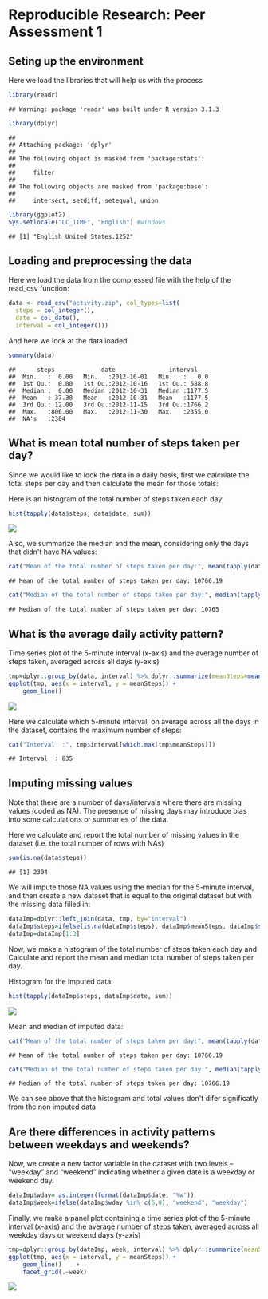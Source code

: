 # Reproducible Research: Peer Assessment 1
## Seting up the environment
Here we load the libraries that will help us with the process

```r
library(readr)
```

```
## Warning: package 'readr' was built under R version 3.1.3
```

```r
library(dplyr)
```

```
## 
## Attaching package: 'dplyr'
## 
## The following object is masked from 'package:stats':
## 
##     filter
## 
## The following objects are masked from 'package:base':
## 
##     intersect, setdiff, setequal, union
```

```r
library(ggplot2)
Sys.setlocale("LC_TIME", "English") #windows
```

```
## [1] "English_United States.1252"
```

## Loading and preprocessing the data
Here we load the data from the compressed file with the help of the read_csv function:

```r
data <- read_csv("activity.zip", col_types=list(
  steps = col_integer(),
  date = col_date(),
  interval = col_integer()))
```

And here we look at the data loaded

```r
summary(data)
```

```
##      steps             date               interval     
##  Min.   :  0.00   Min.   :2012-10-01   Min.   :   0.0  
##  1st Qu.:  0.00   1st Qu.:2012-10-16   1st Qu.: 588.8  
##  Median :  0.00   Median :2012-10-31   Median :1177.5  
##  Mean   : 37.38   Mean   :2012-10-31   Mean   :1177.5  
##  3rd Qu.: 12.00   3rd Qu.:2012-11-15   3rd Qu.:1766.2  
##  Max.   :806.00   Max.   :2012-11-30   Max.   :2355.0  
##  NA's   :2304
```


## What is mean total number of steps taken per day?

Since we would like to look the data in a daily basis, first we calculate the total steps per day and then calculate the mean for those totals:


Here is an histogram of the total number of steps taken each day:

```r
hist(tapply(data$steps, data$date, sum))
```

![](PA1_template_files/figure-html/unnamed-chunk-4-1.png) 

Also, we summarize the median and the mean, considering only the days that didn't have NA values:

```r
cat("Mean of the total number of steps taken per day:", mean(tapply(data$steps, data$date, sum), na.rm=TRUE))
```

```
## Mean of the total number of steps taken per day: 10766.19
```

```r
cat("Median of the total number of steps taken per day:", median(tapply(data$steps, data$date, sum), na.rm=TRUE))
```

```
## Median of the total number of steps taken per day: 10765
```

## What is the average daily activity pattern?
Time series plot of the 5-minute interval (x-axis) and the average number of steps taken, averaged across all days (y-axis)


```r
tmp=dplyr::group_by(data, interval) %>% dplyr::summarize(meanSteps=mean(steps, na.rm=T))
ggplot(tmp, aes(x = interval, y = meanSteps)) + 
    geom_line() 
```

![](PA1_template_files/figure-html/unnamed-chunk-6-1.png) 

Here we calculate which 5-minute interval, on average across all the days in the dataset, contains the maximum number of steps:


```r
cat("Interval  :", tmp$interval[which.max(tmp$meanSteps)])
```

```
## Interval  : 835
```

## Imputing missing values

Note that there are a number of days/intervals where there are missing values (coded as NA). The presence of missing days may introduce bias into some calculations or summaries of the data.

Here we calculate and report the total number of missing values in the dataset (i.e. the total number of rows with NAs)


```r
sum(is.na(data$steps))
```

```
## [1] 2304
```

We will impute those NA values using the median for the 5-minute interval, and then create a new dataset that is equal to the original dataset but with the missing data filled in:

```r
dataImp=dplyr::left_join(data, tmp, by="interval")
dataImp$steps=ifelse(is.na(dataImp$steps), dataImp$meanSteps, dataImp$steps)
dataImp=dataImp[1:3]
```

Now, we make a histogram of the total number of steps taken each day and Calculate and report the mean and median total number of steps taken per day.

Histogram for the imputed data:

```r
hist(tapply(dataImp$steps, dataImp$date, sum))
```

![](PA1_template_files/figure-html/unnamed-chunk-10-1.png) 

Mean and median of imputed data:

```r
cat("Mean of the total number of steps taken per day:", mean(tapply(dataImp$steps, data$date, sum)))
```

```
## Mean of the total number of steps taken per day: 10766.19
```

```r
cat("Median of the total number of steps taken per day:", median(tapply(dataImp$steps, data$date, sum)))
```

```
## Median of the total number of steps taken per day: 10766.19
```

We can see above that the histogram and total values don't difer significatly from the non imputed data

## Are there differences in activity patterns between weekdays and weekends?

Now, we create a new factor variable in the dataset with two levels – “weekday” and “weekend” indicating whether a given date is a weekday or weekend day.

```r
dataImp$wday= as.integer(format(dataImp$date, "%w"))
dataImp$week=ifelse(dataImp$wday %in% c(6,0), "weekend", "weekday")
```


Finally, we make a panel plot containing a time series plot of the 5-minute interval (x-axis) and the average number of steps taken, averaged across all weekday days or weekend days (y-axis)


```r
tmp=dplyr::group_by(dataImp, week, interval) %>% dplyr::summarize(meanSteps=mean(steps))
ggplot(tmp, aes(x = interval, y = meanSteps)) + 
    geom_line()    + 
    facet_grid(.~week)
```

![](PA1_template_files/figure-html/unnamed-chunk-13-1.png) 
